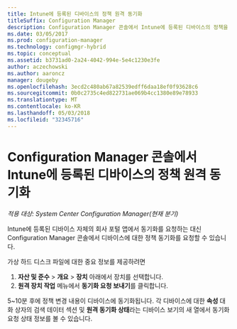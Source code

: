 ```yaml
---
title: Intune에 등록된 디바이스의 정책 원격 동기화
titleSuffix: Configuration Manager
description: Configuration Manager 콘솔에서 Intune에 등록된 디바이스의 정책을 동기화하는 방법 알아보기
ms.date: 03/05/2017
ms.prod: configuration-manager
ms.technology: configmgr-hybrid
ms.topic: conceptual
ms.assetid: b3731ad0-2a24-4042-994e-5e4c1230e3fe
author: aczechowski
ms.author: aaroncz
manager: dougeby
ms.openlocfilehash: 3ecd2c480ab67a82539edff6daa18ef0f93628c6
ms.sourcegitcommit: 0b0c2735c4ed822731ae069b4cc1380e89e78933
ms.translationtype: MT
ms.contentlocale: ko-KR
ms.lasthandoff: 05/03/2018
ms.locfileid: "32345716"
---
```

# <a name="remotely-synchronize-policy-on-intune-enrolled-devices-from-the-configuration-manager-console"></a>Configuration Manager 콘솔에서 Intune에 등록된 디바이스의 정책 원격 동기화

*적용 대상: System Center Configuration Manager(현재 분기)*


Intune에 등록된 디바이스 자체의 회사 포털 앱에서 동기화를 요청하는 대신 Configuration Manager 콘솔에서 디바이스에 대한 정책 동기화를 요청할 수 있습니다. 

가상 하드 디스크 파일에 대한 중요 정보를 제공하려면

1.  **자산 및 준수** > **개요** > **장치** 아래에서 장치를 선택합니다.
2.  **원격 장치 작업** 메뉴에서 **동기화 요청 보내기**를 클릭합니다.


5~10분 후에 정책 변경 내용이 디바이스에 동기화됩니다. 각 디바이스에 대한 **속성** 대화 상자의 검색 데이터 섹션 및 **원격 동기화 상태**라는 디바이스 보기의 새 열에서 동기화 요청 상태 정보를 볼 수 있습니다.

